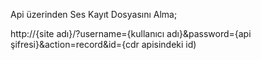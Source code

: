 Api üzerinden Ses Kayıt Dosyasını Alma;

http://{site adı}/?username={kullanıcı adı}&password={api şifresi}&action=record&id={cdr apisindeki id)
